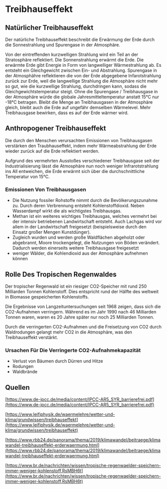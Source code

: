 # Treibhauseffekt

## Natürlicher Treibhauseffekt

Der natürliche Treibhauseffekt beschreibt die Erwärmung der Erde durch die Sonnestrahlung und Spurengase in der Atmosphäre. 

Von der eintreffenden kurzwelligen Strahlung wird ein Teil an der Stratosphäre reflektiert. Die Sonnenstrahlung erwärmt die Erde. Die erwärmte Erde gibt Energie in Form von langwelliger Wärmestrahlung ab. Es entsteht ein Gleichgewicht zwischen Ein- und Abstrahlung. Spurengase in der Atmosphähre reflektieren die von der Erde abgegebene Infarotstrahlung zurück zur Erde, weil die langwellige Strahlung die Atmosphäre nicht mehr so gut, wie die kurzwellige Strahlung, durchdringen kann, sodass die Gleichgewichtstemperatur steigt. Ohne die Spurengase / Treibhausgase in der Atmosphäre würde die globale Jahresmitteltemperatur anstatt 15°C nur -18°C betragen. Bleibt die Menge an Treibhausgasen in der Atmosphäre gleich, bleibt auch die Erde auf ungefähr demselben Wärmelevel. Mehr Treibhausgase bewirken, dass es auf der Erde wärmer wird. 

## Anthropogener Treibhauseffekt

Die durch den Menschen verursachten Emissionen von Treibhausgasen verstärken den Traubhauseffekt, indem mehr Wärmeabstrahlung der Erde wieder zurück auf die Erde reflektiert werden. 

Aufgrund des vermehrten Ausstoßes verschiedener Treibhausgase seit der Industrialisierung lässt die Atmosphäre nun noch weniger Infrarotstrahlung ins All entweichen, die Erde erwärmt sich über die durchschnittliche Temperatur von 15°C.

### Emissionen Von Treibhausgasen

- Die Nutzung fossiler Rohstoffe nimmt durch die Bevölkerungszunahme zu. Durch deren Verbrennung entsteht Kohlenstoffdioxid. Neben Wasserdampf wirkt die als wichtigstes Treibhausgas.
- Methan ist ein weiteres wichtiges Treibhausgas, welches vermehrt bei der intensiv betriebenen Landwirtschaft entsteht. Auch Lachgas wird vor allem in der Landwirtschaft freigesetzt (beispielsweise durch den Einsatz großer Mengen Kunstdünger).
- Zugleich wurden und werden große Waldflächen abgeholzt oder abgebrannt, Moore trockengelegt, die Nutzungen von Böden verändert. Dadurch werden einerseits weitere Treibhausgase freigesetzt
- weniger Wälder, die Kohlendioxid aus der Atmosphäre aufnehmen können

## Rolle Des Tropischen Regenwaldes

Der tropischer Regenwald ist ein riesiger CO2-Speicher mit rund 250 Milliarden Tonnen Kohlenstoff. Dies entspricht rund der Hälfte des weltweit in Biomasse gespeicherten Kohlenstoffs.

Die Ergebnisse von Langzeituntersuchungen seit 1968 zeigen, dass sich die CO2-Aufnahmen verringern. Während es im Jahr 1990 nach 46 Milliarden Tonnen waren, waren es 20 Jahre später nur noch 25 Milliarden Tonnen.

Durch die verringerten CO2-Aufnahmen und die Freisetzung von CO2 durch Waldrodungen gelangt mehr CO2 in die Atmosphäre, was den Treibhauseffekt verstärkt.

### Ursachen Für Die Verringerte CO2-Aufnahmekapazität

- Verlust von Bäumen durch Dürren und Hitze
- Rodungen
- Waldbrände

## Quellen

[https://www.de-ipcc.de/media/content/IPCC-AR5_SYR_barrierefrei.pdf](https://www.de-ipcc.de/media/content/IPCC-AR5_SYR_barrierefrei.pdf)

[https://www.leifiphysik.de/waermelehre/wetter-und-klima/grundwissen/treibhauseffekt](https://www.leifiphysik.de/waermelehre/wetter-und-klima/grundwissen/treibhauseffekt)

[https://www.rbb24.de/panorama/thema/2019/klimawandel/beitraege/klimawandel-treibhauseffekt-erderwaermung.html](https://www.rbb24.de/panorama/thema/2019/klimawandel/beitraege/klimawandel-treibhauseffekt-erderwaermung.html)

[https://www.br.de/nachrichten/wissen/tropische-regenwaelder-speichern-immer-weniger-kohlenstoff,RsMBH6t](https://www.br.de/nachrichten/wissen/tropische-regenwaelder-speichern-immer-weniger-kohlenstoff,RsMBH6t)
